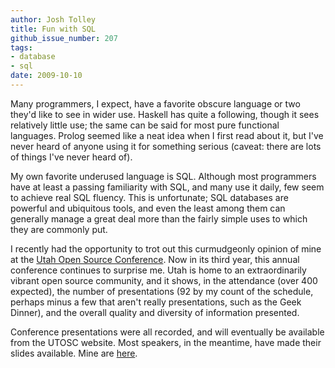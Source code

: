 ```yaml
---
author: Josh Tolley
title: Fun with SQL
github_issue_number: 207
tags:
- database
- sql
date: 2009-10-10
---
```




Many programmers, I expect, have a favorite obscure language or two they'd like to see in wider use. Haskell has quite a following, though it sees relatively little use; the same can be said for most pure functional languages. Prolog seemed like a neat idea when I first read about it, but I've never heard of anyone using it for something serious (caveat: there are lots of things I've never heard of).

My own favorite underused language is SQL. Although most programmers have at least a passing familiarity with SQL, and many use it daily, few seem to achieve real SQL fluency. This is unfortunate; SQL databases are powerful and ubiquitous tools, and even the least among them can generally manage a great deal more than the fairly simple uses to which they are commonly put.

I recently had the opportunity to trot out this curmudgeonly opinion of mine at the [Utah Open Source Conference](http://www.utosc.com). Now in its third year, this annual conference continues to surprise me. Utah is home to an extraordinarily vibrant open source community, and it shows, in the attendance (over 400 expected), the number of presentations (92 by my count of the schedule, perhaps minus a few that aren't really presentations, such as the Geek Dinner), and the overall quality and diversity of information presented.

Conference presentations were all recorded, and will eventually be available from the UTOSC website. Most speakers, in the meantime, have made their slides available. Mine are [here](http://www.slideshare.net/eggyknap/fun-with-sql-nopause).


